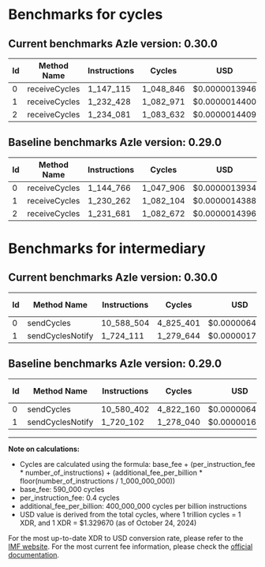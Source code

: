 # Benchmarks for cycles

## Current benchmarks Azle version: 0.30.0

| Id  | Method Name   | Instructions | Cycles    | USD           | USD/Million Calls | Change                          |
| --- | ------------- | ------------ | --------- | ------------- | ----------------- | ------------------------------- |
| 0   | receiveCycles | 1_147_115    | 1_048_846 | $0.0000013946 | $1.39             | <font color="red">+2_349</font> |
| 1   | receiveCycles | 1_232_428    | 1_082_971 | $0.0000014400 | $1.43             | <font color="red">+2_166</font> |
| 2   | receiveCycles | 1_234_081    | 1_083_632 | $0.0000014409 | $1.44             | <font color="red">+2_400</font> |

## Baseline benchmarks Azle version: 0.29.0

| Id  | Method Name   | Instructions | Cycles    | USD           | USD/Million Calls |
| --- | ------------- | ------------ | --------- | ------------- | ----------------- |
| 0   | receiveCycles | 1_144_766    | 1_047_906 | $0.0000013934 | $1.39             |
| 1   | receiveCycles | 1_230_262    | 1_082_104 | $0.0000014388 | $1.43             |
| 2   | receiveCycles | 1_231_681    | 1_082_672 | $0.0000014396 | $1.43             |

# Benchmarks for intermediary

## Current benchmarks Azle version: 0.30.0

| Id  | Method Name      | Instructions | Cycles    | USD           | USD/Million Calls | Change                          |
| --- | ---------------- | ------------ | --------- | ------------- | ----------------- | ------------------------------- |
| 0   | sendCycles       | 10_588_504   | 4_825_401 | $0.0000064162 | $6.41             | <font color="red">+8_102</font> |
| 1   | sendCyclesNotify | 1_724_111    | 1_279_644 | $0.0000017015 | $1.70             | <font color="red">+4_009</font> |

## Baseline benchmarks Azle version: 0.29.0

| Id  | Method Name      | Instructions | Cycles    | USD           | USD/Million Calls |
| --- | ---------------- | ------------ | --------- | ------------- | ----------------- |
| 0   | sendCycles       | 10_580_402   | 4_822_160 | $0.0000064119 | $6.41             |
| 1   | sendCyclesNotify | 1_720_102    | 1_278_040 | $0.0000016994 | $1.69             |

---

**Note on calculations:**

- Cycles are calculated using the formula: base_fee + (per_instruction_fee \* number_of_instructions) + (additional_fee_per_billion \* floor(number_of_instructions / 1_000_000_000))
- base_fee: 590_000 cycles
- per_instruction_fee: 0.4 cycles
- additional_fee_per_billion: 400_000_000 cycles per billion instructions
- USD value is derived from the total cycles, where 1 trillion cycles = 1 XDR, and 1 XDR = $1.329670 (as of October 24, 2024)

For the most up-to-date XDR to USD conversion rate, please refer to the [IMF website](https://www.imf.org/external/np/fin/data/rms_sdrv.aspx).
For the most current fee information, please check the [official documentation](https://internetcomputer.org/docs/current/developer-docs/gas-cost#execution).
